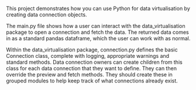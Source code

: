 This project demonstrates how you can use Python for data virtualisation by creating data connection objects. 

The main.py file shows how a user can interact with the data_virtualisation package to open a connection and fetch the data. 
The returned data comes in as a standard pandas dataframe, which the user can work with as normal.

Within the data_virtualisation package, connection.py defines the basic Connection class, complete with logging, appropriate warnings and standard methods. 
Data connection owners can create children from this class for each data connection that they want to define. They can then override the preview and fetch methods.
They should create these in grouped modules to help keep track of what connections already exist.

